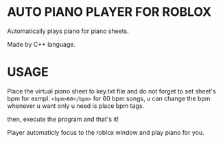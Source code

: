 # AUTO PIANO PLAYER FOR ROBLOX

Automatically plays piano for piano sheets.

Made by C++ language.

# USAGE

Place the virtual piano sheet to key.txt file and do not forget to set sheet's bpm for exmpl. ```<bpm>60</bpm>``` for 60 bpm songs, u can change the bpm whenever u want only u need is place bpm tags.

then, execute the program and that's it!

Player automaticly focus to the roblox window and play piano for you.
